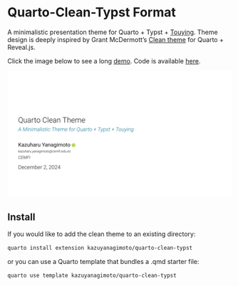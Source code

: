 

# Quarto-Clean-Typst Format

A minimalistic presentation theme for Quarto + Typst +
[Touying](https://touying-typ.github.io). Theme design is deeply
inspired by Grant McDermott’s [Clean
theme](https://github.com/grantmcdermott/quarto-revealjs-clean) for
Quarto + Reveal.js.

Click the image below to see a long
[demo](https://kazuyanagimoto.com/quarto-clean-typst/template-full.pdf).
Code is available
[here](https://github.com/kazuyanagimoto/quarto-clean-typst/blob/main/template-full.qmd).

[![Demo](static/img/thumbnail.png)](https://kazuyanagimoto.com/quarto-clean-typst/template-full.pdf)

## Install

If you would like to add the clean theme to an existing directory:

``` bash
quarto install extension kazuyanagimoto/quarto-clean-typst
```

or you can use a Quarto template that bundles a .qmd starter file:

``` bash
quarto use template kazuyanagimoto/quarto-clean-typst
```

